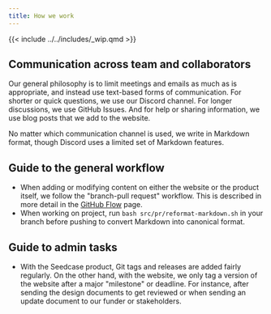 ```yaml
---
title: How we work
---
```


{{< include ../../includes/_wip.qmd >}}

## Communication across team and collaborators

Our general philosophy is to limit meetings and emails as much as is
appropriate, and instead use text-based forms of communication. For
shorter or quick questions, we use our Discord channel. For longer
discussions, we use GitHub Issues. And for help or sharing information,
we use blog posts that we add to the website.

No matter which communication channel is used, we write in Markdown
format, though Discord uses a limited set of Markdown features.

## Guide to the general workflow

-   When adding or modifying content on either the website or the
    product itself, we follow the "branch-pull request" workflow. This
    is described in more detail in the [GitHub
    Flow](https://docs.github.com/en/get-started/quickstart/github-flow)
    page.
-   When working on project, run `bash src/pr/reformat-markdown.sh` in
    your branch before pushing to convert Markdown into canonical
    format.

## Guide to admin tasks

-   With the Seedcase product, Git tags and releases are added fairly
    regularly. On the other hand, with the website, we only tag a
    version of the website after a major "milestone" or deadline. For
    instance, after sending the design documents to get reviewed or when
    sending an update document to our funder or stakeholders.
